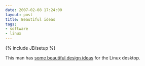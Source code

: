 ```yaml
---
date: 2007-02-08 17:24:00
layout: post
title: Beautiful ideas
tags:
- software
- linux
---
```

{% include JB/setup %}

This man has [some beautiful design ideas](http://njpatel.blogspot.com/2007/02/while-i-have-your-attention_07.html) for the Linux desktop.
